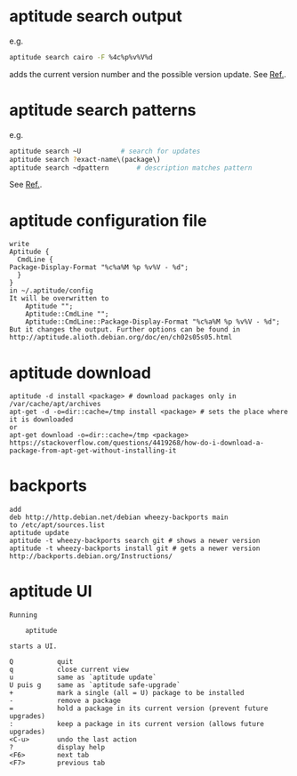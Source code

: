 # aptitude search output


e.g. 

```bash
aptitude search cairo -F %4c%p%v%V%d
```

adds the current version number and the possible version update. See [Ref.](http://aptitude.alioth.debian.org/doc/en/ch02s05s01.html).


# aptitude search patterns

e.g.
```bash
aptitude search ~U			# search for updates
aptitude search ?exact-name\(package\)
aptitude search ~dpattern		# description matches pattern
```

See [Ref.](http://aptitude.alioth.debian.org/doc/en/ch02s04s05.html).

# aptitude configuration file


    write
    Aptitude {
      CmdLine {
	Package-Display-Format "%c%a%M %p %v%V - %d";
      }
    }
    in ~/.aptitude/config
    It will be overwritten to
        Aptitude "";
        Aptitude::CmdLine "";
        Aptitude::CmdLine::Package-Display-Format "%c%a%M %p %v%V - %d";
    But it changes the output. Further options can be found in
    http://aptitude.alioth.debian.org/doc/en/ch02s05s05.html

# aptitude download


    aptitude -d install <package> # download packages only in /var/cache/apt/archives
    apt-get -d -o=dir::cache=/tmp install <package> # sets the place where it is downloaded
    or
    apt-get download -o=dir::cache=/tmp <package>
    https://stackoverflow.com/questions/4419268/how-do-i-download-a-package-from-apt-get-without-installing-it

# backports


    add
    deb http://http.debian.net/debian wheezy-backports main
    to /etc/apt/sources.list
    aptitude update
    aptitude -t wheezy-backports search git # shows a newer version
    aptitude -t wheezy-backports install git # gets a newer version
    http://backports.debian.org/Instructions/

# aptitude UI

  
    Running
    
        aptitude
        
    starts a UI.
    
    Q           quit
    q           close current view
    u           same as `aptitude update`
    U puis g    same as `aptitude safe-upgrade`
    +           mark a single (all = U) package to be installed
    -           remove a package
    =           hold a package in its current version (prevent future upgrades)
    :           keep a package in its current version (allows future upgrades)
    <C-u>       undo the last action
    ?           display help
    <F6>        next tab
    <F7>        previous tab
    

